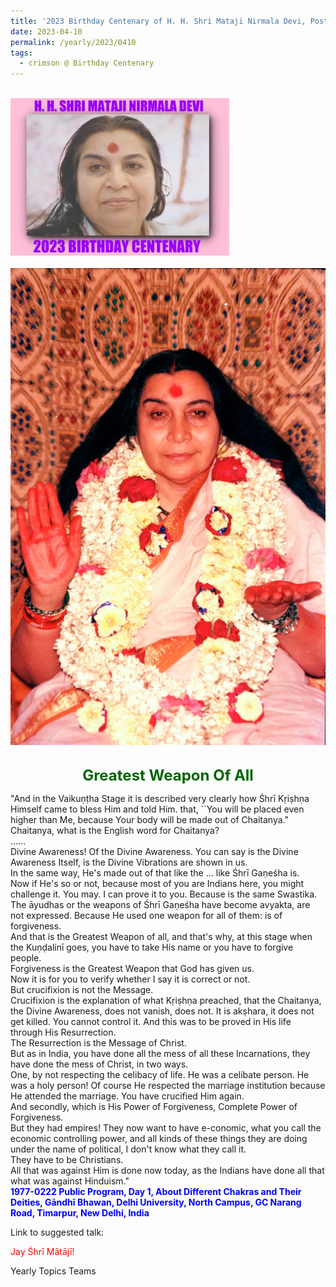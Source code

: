 ```yaml
---
title: '2023 Birthday Centenary of H. H. Shri Mataji Nirmala Devi, Post 12'
date: 2023-04-10
permalink: /yearly/2023/0410
tags:
  - crimson @ Birthday Centenary
---
```


<br>
<div style="text-align: left"><img src="/images/100Years.jpg" width="350" /></div><br>

<div style="text-align: center"><img src="/images/image1165_Photo_of_the_Photo_credit_Colin_Heinsen.jpg" /></div>

<br>
<p style="color:DarkGreen; text-align:center">
<font size="+2"><b>Greatest Weapon Of All</b><br></font>
</p>

<p>
"And in the Vaikuṇṭha Stage it is described very clearly how Śhrī Kṛiṣhṇa Himself came to bless Him and told Him. that, ``You will be placed even higher than Me, because Your body will be made out of Chaitanya."<br>
Chaitanya, what is the English word for Chaitanya?<br> 
......<br>
Divine Awareness! Of the Divine Awareness. You can say is the Divine Awareness Itself, is the Divine Vibrations are shown in us.<br>
In the same way, He's made out of that like the ... like Śhrī Gaṇeśha is.<br>
Now if He's so or not, because most of you are Indians here, you might challenge it. You may. I can prove it to you. Because is the same Swastika. The āyudhas or the weapons of Śhrī Gaṇeśha have become avyakta, are not expressed. Because He used one weapon for all of them: is of forgiveness.<br>
And that is the Greatest Weapon of all, and that's why, at this stage when the Kuṇḍalinī goes, you have to take His name or you have to forgive people.<br>
Forgiveness is the Greatest Weapon that God has given us.<br>
Now it is for you to verify whether I say it is correct or not.<br>
But crucifixion is not the Message.<br>
Crucifixion is the explanation of what Kṛiṣhṇa preached, that the Chaitanya, the Divine Awareness, does not vanish, does not. It is akṣhara, it does not get killed. You cannot control it. And this was to be proved in His life through His Resurrection.<br>
The Resurrection is the Message of Christ.<br>
But as in India, you have done all the mess of all these Incarnations, they have done the mess of Christ, in two ways.<br>
One, by not respecting the celibacy of life. He was a celibate person. He was a holy person! Of course He respected the marriage institution because He attended the marriage. You have crucified Him again.<br>
And secondly, which is His Power of Forgiveness, Complete Power of Forgiveness.<br>
But they had empires! They now want to have e-conomic, what you call the economic controlling power, and all kinds of these things they are doing under the name of political, I don't know what they call it.<br>
They have to be Christians.<br>
All that was against Him is done now today, as the Indians have done all that what was against Hinduism."<br>
<font color="blue"><b>1977-0222 Public Program, Day 1, About Different Chakras and Their Deities, Gāndhī Bhawan, Delhi University, North Campus, GC Narang Road, Timarpur, New Delhi, India</b></font><br>
</p>

Link to suggested talk: <a href="https://soundcloud.com/nirmala-vidya-portal/19770222-differrent-chakras-1"> </a><br>

<p style="color:red;">Jay Śhrī Mātājī!<br></p>

<p>Yearly Topics Teams</p>
